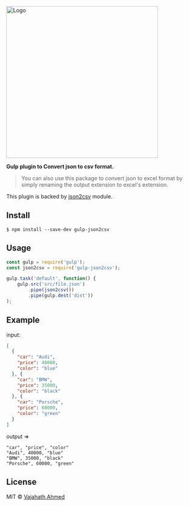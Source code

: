 <img src="https://raw.githubusercontent.com/vajahath/gulp-json2csv/master/media/logo.jpg" alt="Logo" width=400/>

**Gulp plugin to Convert json to csv format.**

> You can also use this package to convert json to excel format by simply renaming the output extension to excel's extension.

This plugin is backed by [json2csv](https://www.npmjs.com/package/json2csv) module.

## Install

```
$ npm install --save-dev gulp-json2csv
```

## Usage

```js
const gulp = require('gulp');
const json2csv = require('gulp-json2csv');

gulp.task('default', function() {
	gulp.src('src/file.json')
		.pipe(json2csv())
		.pipe(gulp.dest('dist'))
);
```
## Example

input:
```json
[
  {
    "car": "Audi",
    "price": 40000,
    "color": "blue"
  }, {
    "car": "BMW",
    "price": 35000,
    "color": "black"
  }, {
    "car": "Porsche",
    "price": 60000,
    "color": "green"
  }
]
```
output =>
```
"car", "price", "color"
"Audi", 40000, "blue"
"BMW", 35000, "black"
"Porsche", 60000, "green"
```

## License

MIT © [Vajahath Ahmed](https://facebook.com/vajahath.ahmed)
